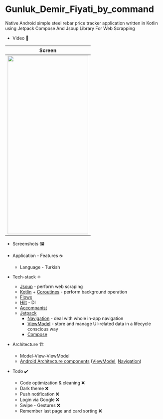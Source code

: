 # Gunluk_Demir_Fiyati_by_command

Native Android simple steel rebar price tracker application written in Kotlin using Jetpack Compose And Jsoup Library For Web Scrapping

* Video 🧪

|Screen|
|------|
|<img src="https://user-images.githubusercontent.com/50905347/157681028-12cb9182-4639-406a-bd89-a92cbdb5321e.gif" width="258" height="571">|

* Screenshots 🖼️

* Application - Features ☕
   * Language - Turkish

* Tech-stack ⚛️
    * [Jsoup](https://jsoup.org) - perform web scraping
    * [Kotlin](https://kotlinlang.org/) + [Coroutines](https://kotlinlang.org/docs/reference/coroutines-overview.html) - perform background operation
    * [Flows](https://developer.android.com/kotlin/flow)
    * [Hilt](https://github.com/google/dagger) - DI
    * [Accompanist](https://github.com/google/accompanist)
    * [Jetpack](https://developer.android.com/jetpack)
        * [Navigation](https://developer.android.com/topic/libraries/architecture/navigation/) - deal with whole in-app navigation      
        * [ViewModel](https://developer.android.com/topic/libraries/architecture/viewmodel) - store and manage UI-related data in a lifecycle conscious way
        * [Compose](https://developer.android.com/jetpack/compose)
* Architecture 🏗️
    * Model-View-ViewModel
    * [Android Architecture components](https://developer.android.com/topic/libraries/architecture) ([ViewModel](https://developer.android.com/topic/libraries/architecture/viewmodel), [Navigation](https://developer.android.com/jetpack/androidx/releases/navigation))
 
 * Todo ✔️
   * Code optimization & cleaning ❌
   * Dark theme ❌
   * Push notification ❌
   * Login via Google ❌
   * Swipe - Gestures ❌
   * Remember last page and card 	sorting ❌
